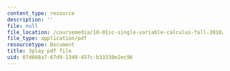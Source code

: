 ```yaml
---
content_type: resource
description: ''
file: null
file_location: /coursemedia/18-01sc-single-variable-calculus-fall-2010/07d668a767d91340457cb33330e2ec96_PNTnmH6jsRI.pdf
file_type: application/pdf
resourcetype: Document
title: 3play pdf file
uid: 07d668a7-67d9-1340-457c-b33330e2ec96
---
```

